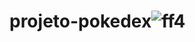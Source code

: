 # projeto-pokedex![ff4](https://github.com/DevDouglasG/projeto-pokedex/assets/133606850/88376e02-25ac-46c6-9ee2-1d6e6dc5b7c9)
